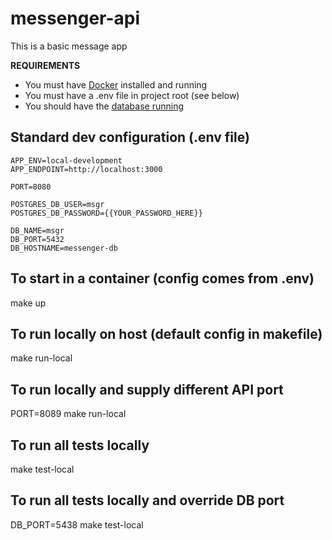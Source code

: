 # messenger-api
This is a basic message app

**REQUIREMENTS**
- You must have [Docker](https://www.docker.com/) installed and running
- You must have a .env file in project root (see below)
- You should have the [database running](https://github.com/gabbottron/messenger-db)

## Standard dev configuration (.env file)
```
APP_ENV=local-development
APP_ENDPOINT=http://localhost:3000

PORT=8080

POSTGRES_DB_USER=msgr
POSTGRES_DB_PASSWORD={{YOUR_PASSWORD_HERE}}

DB_NAME=msgr
DB_PORT=5432
DB_HOSTNAME=messenger-db
```

## To start in a container (config comes from .env)
make up

## To run locally on host (default config in makefile)
make run-local

## To run locally and supply different API port
PORT=8089 make run-local

## To run all tests locally
make test-local

## To run all tests locally and override DB port
DB_PORT=5438 make test-local
